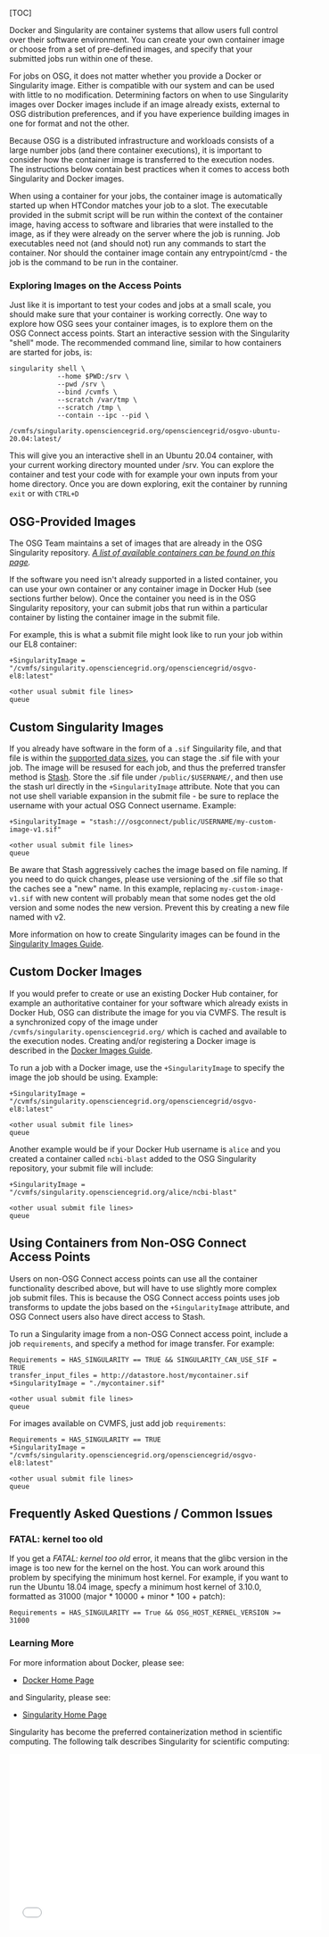 [title]: - "Use Containers on the OSG"

[TOC]

Docker and Singularity are container systems that allow users full
control over their software environment. You can create your own
container image or choose from a set of pre-defined images, and specify
that your submitted jobs run within one of these.

For jobs on OSG, it does not matter whether you provide a Docker or
Singularity image. Either is compatible with our system and can be
used with little to no modification. Determining factors on when to
use Singularity images over Docker images include if an image already
exists, external to OSG distribution preferences, and if you have
experience building images in one for format and not the other.

Because OSG is a distributed infrastructure and workloads consists
of a large number jobs (and there container executions), it is
important to consider how the container image is transferred to
the execution nodes. The instructions below contain best practices
when it comes to access both Singularity and Docker images.

When using a container for your jobs, the container image is
automatically started up when HTCondor matches your job to a slot. The
executable provided in the submit script will be run within the context
of the container image, having access to software and libraries that
were installed to the image, as if they were already on the server where
the job is running. Job executables need not (and should not) run any
commands to start the container. Nor should the container image
contain any entrypoint/cmd - the job is the command to be run in the
container.

### Exploring Images on the Access Points

Just like it is important to test your codes and jobs at a small scale,
you should make sure that your container is working correctly. One way
to explore how OSG sees your container images, is to explore them on
the OSG Connect access points. Start an interactive session with the
Singularity "shell" mode. The recommended command line, similar to how
containers are started for jobs, is:

    singularity shell \
                --home $PWD:/srv \
                --pwd /srv \
                --bind /cvmfs \
                --scratch /var/tmp \
                --scratch /tmp \
                --contain --ipc --pid \
                /cvmfs/singularity.opensciencegrid.org/opensciencegrid/osgvo-ubuntu-20.04:latest/

This will give you an interactive shell in an Ubuntu 20.04 container,
with your current working directory mounted under /srv. You can explore
the container and test your code with for example your own inputs from
your home directory. Once you are down exploring, exit the container
by running `exit` or with `CTRL+D`

## OSG-Provided Images

The OSG Team maintains a set of images that are already in the OSG
Singularity repository. *[A list of available containers can be found on this page][container-list].*

If the software you need isn't already supported in a listed container,
you can use your own container or any container image in Docker Hub
(see sections further below). Once the container you need is in the
OSG Singularity repository, your can submit jobs that run within a
particular container by listing the container image in the submit file.

For example, this is what a submit file might look like to run your job
within our EL8 container:

    +SingularityImage = "/cvmfs/singularity.opensciencegrid.org/opensciencegrid/osgvo-el8:latest"

    <other usual submit file lines>
    queue

## Custom Singularity Images

If you already have software in the form of a `.sif` Singuilarity file,
and that file is within the [supported data sizes][data-staging], you
can stage the .sif file with your job. The image will be resused for
each job, and thus the preferred transfer method is [Stash][stash].
Store the .sif file under `/public/$USERNAME/`, and then use the stash
url directly in the `+SingularityImage` attribute. Note that you can not
use shell variable expansion in the submit file - be sure to replace the
username with your actual OSG Connect username. Example:

    +SingularityImage = "stash:///osgconnect/public/USERNAME/my-custom-image-v1.sif"

    <other usual submit file lines>
    queue

Be aware that Stash aggressively caches the image based on file naming.
If you need to do quick changes, please use versioning of the .sif file
so that the caches see a "new" name. In this example, replacing
`my-custom-image-v1.sif` with new content will probably mean that some
nodes get the old version and some nodes the new version. Prevent this
by creating a new file named with v2.

More information on how to create Singularity images can be found
in the [Singularity Images Guide][singularity-guide].

## Custom Docker Images

If you would prefer to create or use an existing Docker Hub container,
for example an authoritative container for your software which
already exists in Docker Hub, OSG can distribute the image for you
via CVMFS. The result is a synchronized copy of the image under
`/cvmfs/singularity.opensciencegrid.org/` which is cached and available
to the execution nodes. Creating and/or registering a Docker
image is described in the [Docker Images Guide][docker-guide].

To run a job with a Docker image, use the `+SingularityImage` to
specify the image the job should be using. Example:

    +SingularityImage = "/cvmfs/singularity.opensciencegrid.org/opensciencegrid/osgvo-el8:latest"

    <other usual submit file lines>
    queue

Another example would be if your Docker Hub username is `alice` and you
created a container called `ncbi-blast` added to the OSG Singularity
repository, your submit file will include:

    +SingularityImage = "/cvmfs/singularity.opensciencegrid.org/alice/ncbi-blast"

    <other usual submit file lines>
    queue

## Using Containers from Non-OSG Connect Access Points

Users on non-OSG Connect access points can use all the container
functionality described above, but will have to use slightly more
complex job submit files. This is because the OSG Connect access points
uses job transforms to update the jobs based on the `+SingularityImage`
attribute, and OSG Connect users also have direct access to Stash.

To run a Singularity image from a non-OSG Connect access point, include
a job `requirements`, and specify a method for image transfer. For example:

    Requirements = HAS_SINGULARITY == TRUE && SINGULARITY_CAN_USE_SIF = TRUE
    transfer_input_files = http://datastore.host/mycontainer.sif
    +SingularityImage = "./mycontainer.sif"

    <other usual submit file lines>
    queue

For images available on CVMFS, just add job `requirements`:

    Requirements = HAS_SINGULARITY == TRUE
    +SingularityImage = "/cvmfs/singularity.opensciencegrid.org/opensciencegrid/osgvo-el8:latest"

    <other usual submit file lines>
    queue

## Frequently Asked Questions / Common Issues

### FATAL: kernel too old

If you get a *FATAL: kernel too old* error, it means that the glibc version in the
image is too new for the kernel on the host. You can work around this problem by
specifying the minimum host kernel. For example, if you want to run the Ubuntu 18.04
image, specfy a minimum host kernel of 3.10.0, formatted as 31000
(major * 10000 + minor * 100 + patch):

    Requirements = HAS_SINGULARITY == True && OSG_HOST_KERNEL_VERSION >= 31000


### Learning More

For more information about Docker, please see:

* [Docker Home Page](https://www.docker.com/)

and  Singularity, please see:

 * [Singularity Home Page](http://singularity.lbl.gov/)
 
 Singularity has become the preferred containerization method in scientific computing. The following talk describes Singularity for scientific computing:

<iframe width="560" height="315" src="//www.youtube.com/embed/DA87Ba2dpNM" frameborder="0" allowfullscreen></iframe>

[container-howto]: 12000058245
[container-list]: 12000073449
[data-staging]: 12000002985
[stash]: 12000002775
[docker-guide]: 12000058245
[singularity-guide]: 12000086275

